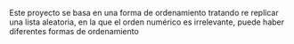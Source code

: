 Este proyecto se basa en una forma de ordenamiento tratando re replicar una lista aleatoria, en la que el orden numérico es irrelevante, puede haber diferentes formas de ordenamiento
